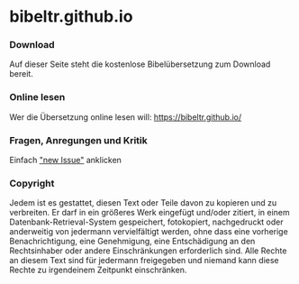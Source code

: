 # bibeltr.github.io
### Download
Auf dieser Seite steht die kostenlose Bibelübersetzung zum Download bereit. 
### Online lesen
Wer die Übersetzung online lesen will: https://bibeltr.github.io/
### Fragen, Anregungen und Kritik
Einfach ["new Issue"](https://github.com/bibeltr/bibeltr.github.io/issues/new) anklicken
### Copyright
Jedem ist es gestattet, diesen Text oder Teile davon zu kopieren und zu verbreiten. Er darf in ein größeres Werk eingefügt und/oder zitiert, in einem Datenbank-Retrieval-System gespeichert, fotokopiert, nachgedruckt oder anderweitig von jedermann vervielfältigt werden, ohne dass eine vorherige Benachrichtigung, eine Genehmigung, eine Entschädigung an den Rechtsinhaber oder andere Einschränkungen erforderlich sind. Alle Rechte an diesem Text sind für jedermann freigegeben und niemand kann diese Rechte zu irgendeinem Zeitpunkt einschränken.

